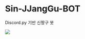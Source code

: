# Sin-JJangGu-BOT
Discord.py 기반 신짱구 봇

<img src ="https://img.shields.io/badge/Discord.py-3.7.4-blue">
